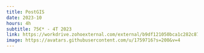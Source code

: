 ```yaml
---
title: PostGIS
date: 2023-10
hours: 4h
subtitle: 75€* - 4T 2023
link: https://workdrive.zohoexternal.com/external/b9df121050bca1c282c87c9de983ec09b68255b7aab75b13d03cda09ec5f7623
image: https://avatars.githubusercontent.com/u/1759716?s=200&v=4
---
```



